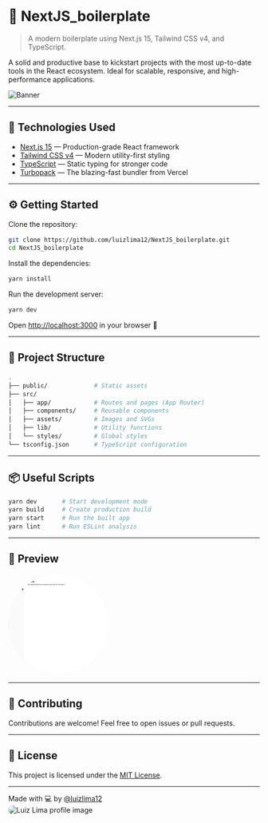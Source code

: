 # 🚀 NextJS_boilerplate

> A modern boilerplate using Next.js 15, Tailwind CSS v4, and TypeScript.

A solid and productive base to kickstart projects with the most up-to-date tools in the React ecosystem. Ideal for scalable, responsive, and high-performance applications.

![Banner](https://raw.githubusercontent.com/luizlima12/NextJS_boilerplate/main/public/preview.png)

---

## 💠 Technologies Used

- [Next.js 15](https://nextjs.org/) — Production-grade React framework
- [Tailwind CSS v4](https://tailwindcss.com/blog/tailwindcss-v4) — Modern utility-first styling
- [TypeScript](https://www.typescriptlang.org/) — Static typing for stronger code
- [Turbopack](https://turbo.build/pack) — The blazing-fast bundler from Vercel

---

## ⚙️ Getting Started

Clone the repository:

```bash
git clone https://github.com/luizlima12/NextJS_boilerplate.git
cd NextJS_boilerplate
```

Install the dependencies:

```bash
yarn install
```

Run the development server:

```bash
yarn dev
```

Open [http://localhost:3000](http://localhost:3000) in your browser 🚀

---

## 📁 Project Structure

```bash
.
├── public/             # Static assets
├── src/
│   ├── app/            # Routes and pages (App Router)
│   ├── components/     # Reusable components
│   ├── assets/         # Images and SVGs
│   ├── lib/            # Utility functions
│   └── styles/         # Global styles
└── tsconfig.json       # TypeScript configuration
```

---

## 📦 Useful Scripts

```bash
yarn dev       # Start development mode
yarn build     # Create production build
yarn start     # Run the built app
yarn lint      # Run ESLint analysis
```

---

## 📸 Preview

<img src="https://raw.githubusercontent.com/luizlima12/NextJS_boilerplate/main/client/public/banner.png" width="200" height="200" style="border-radius: 9999px;" alt="banner image" />

---

## 🤝 Contributing

Contributions are welcome! Feel free to open issues or pull requests.

---

## 📄 License

This project is licensed under the [MIT License](LICENSE).

---

Made with 💻 by [@luizlima12](https://github.com/luizlima12)<br>
<img src="https://github.com/luizlima12.png" width="80" height="80" style="border-radius: 9999px;" alt="Luiz Lima profile image" />
